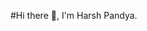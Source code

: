 #Hi there 👋, I'm Harsh Pandya.
<!--
**pandyaharsh/pandyaharsh** is a ✨ _special_ ✨ repository because its `README.md` (this file) appears on your GitHub profile.

- 🔭 I’m currently working as a Software Developer 1.

- 🔭 Previously, I was working as a Graduate Research Assistant.

👨‍💻 All of my projects are available at https://github.com/pandyaharsh

- 🌱 I’m currently learning Java Spring Boot, Docker, React JS

- 💬 I have experience working with Python in Data Science and Machine Learning.

- 📫 How to reach me: harshpandyaforjobs@gmail.com

- 💬 :[Know more about me and my experiences](https://github.com/pandyaharsh/HarshPandyaResume/blob/main/Resume_2022.pdf)
